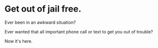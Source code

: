 Get out of jail free.
=====================

Ever been in an awkward situation?

Ever wanted that all important phone call or text to get you out of trouble?

Now it's here.